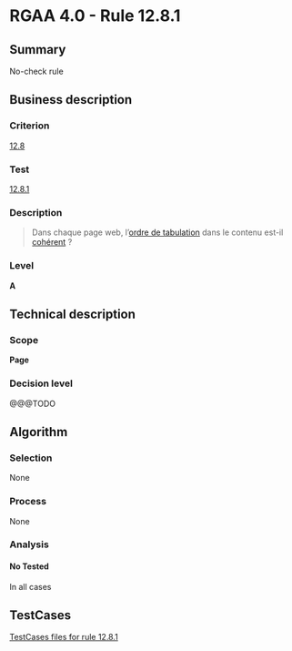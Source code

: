# RGAA 4.0 - Rule 12.8.1

## Summary
No-check rule


## Business description

### Criterion
[12.8](https://www.numerique.gouv.fr/publications/rgaa-accessibilite/methode/criteres/#crit-12-8)

### Test
[12.8.1](https://www.numerique.gouv.fr/publications/rgaa-accessibilite/methode/criteres/#test-12-8-1)

### Description
> Dans chaque page web, l’[ordre de tabulation](https://www.numerique.gouv.fr/publications/rgaa-accessibilite/methode/glossaire/#ordre-de-tabulation) dans le contenu est-il [cohérent](https://www.numerique.gouv.fr/publications/rgaa-accessibilite/methode/glossaire/#comprehensible-ordre-de-lecture) ?

### Level
**A**


## Technical description

### Scope
**Page**

### Decision level
@@@TODO


## Algorithm

### Selection
None

### Process
None

### Analysis

#### No Tested
In all cases


##  TestCases

[TestCases files for rule 12.8.1](https://gitlab.com/asqatasun/Asqatasun/-/tree/v5/rules/rules-rgaa4.0/src/test/resources/testcases/rgaa40//Rgaa40Rule120801/)


